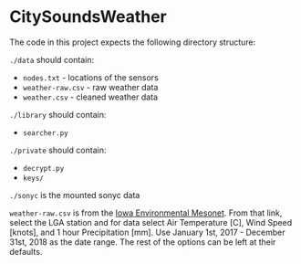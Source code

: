 # CitySoundsWeather

The code in this project expects the following directory structure:

`./data` should contain:
- `nodes.txt` - locations of the sensors
- `weather-raw.csv` - raw weather data
- `weather.csv` - cleaned weather data

`./library` should contain:
- `searcher.py`

`./private` should contain:
- `decrypt.py`
- `keys/`

`./sonyc` is the mounted sonyc data

`weather-raw.csv` is from the [Iowa Environmental Mesonet](https://mesonet.agron.iastate.edu/request/download.phtml?network=NY_ASOS). From that link, select the LGA station and for data select Air Temperature [C], Wind Speed [knots], and 1 hour Precipitation [mm]. Use January 1st, 2017 - December 31st, 2018 as the date range. The rest of the options can be left at their defaults.

